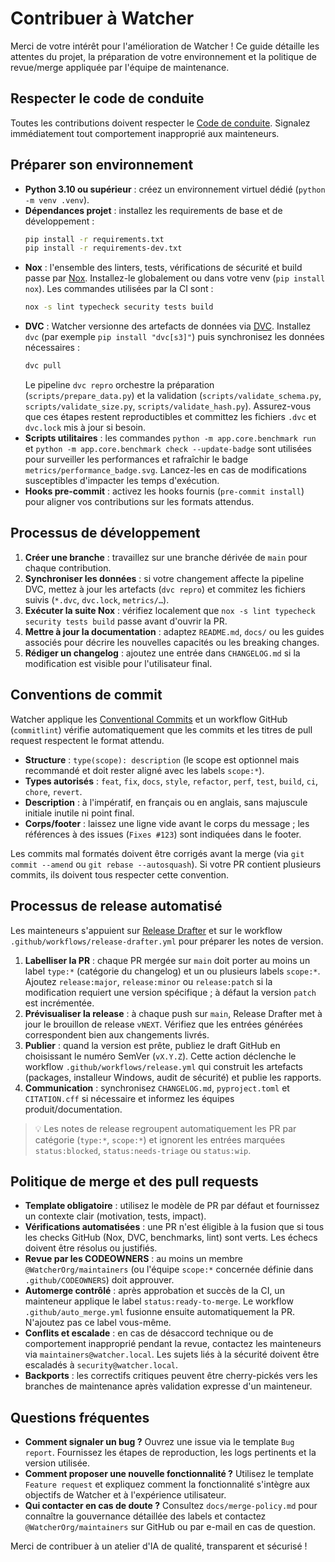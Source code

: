 # Contribuer à Watcher

Merci de votre intérêt pour l'amélioration de Watcher ! Ce guide détaille les attentes du projet, la préparation de votre
environnement et la politique de revue/merge appliquée par l'équipe de maintenance.

## Respecter le code de conduite

Toutes les contributions doivent respecter le [Code de conduite](CODE_OF_CONDUCT.md). Signalez immédiatement tout comportement
inapproprié aux mainteneurs.

## Préparer son environnement

- **Python 3.10 ou supérieur** : créez un environnement virtuel dédié (`python -m venv .venv`).
- **Dépendances projet** : installez les requirements de base et de développement :
  ```bash
  pip install -r requirements.txt
  pip install -r requirements-dev.txt
  ```
- **Nox** : l'ensemble des linters, tests, vérifications de sécurité et build passe par [Nox](https://nox.thea.codes/). Installez-le
  globalement ou dans votre venv (`pip install nox`). Les commandes utilisées par la CI sont :
  ```bash
  nox -s lint typecheck security tests build
  ```
- **DVC** : Watcher versionne des artefacts de données via [DVC](https://dvc.org/). Installez `dvc` (par exemple `pip install "dvc[s3]"`)
  puis synchronisez les données nécessaires :
  ```bash
  dvc pull
  ```
  Le pipeline `dvc repro` orchestre la préparation (`scripts/prepare_data.py`) et la validation (`scripts/validate_schema.py`,
  `scripts/validate_size.py`, `scripts/validate_hash.py`). Assurez-vous que ces étapes restent reproductibles et committez les
  fichiers `.dvc` et `dvc.lock` mis à jour si besoin.
- **Scripts utilitaires** : les commandes `python -m app.core.benchmark run` et `python -m app.core.benchmark check --update-badge`
  sont utilisées pour surveiller les performances et rafraîchir le badge `metrics/performance_badge.svg`. Lancez-les en cas de
  modifications susceptibles d'impacter les temps d'exécution.
- **Hooks pre-commit** : activez les hooks fournis (`pre-commit install`) pour aligner vos contributions sur les formats attendus.

## Processus de développement

1. **Créer une branche** : travaillez sur une branche dérivée de `main` pour chaque contribution.
2. **Synchroniser les données** : si votre changement affecte la pipeline DVC, mettez à jour les artefacts (`dvc repro`) et commitez
   les fichiers suivis (`*.dvc`, `dvc.lock`, `metrics/…`).
3. **Exécuter la suite Nox** : vérifiez localement que `nox -s lint typecheck security tests build` passe avant d'ouvrir la PR.
4. **Mettre à jour la documentation** : adaptez `README.md`, `docs/` ou les guides associés pour décrire les nouvelles capacités ou
   les breaking changes.
5. **Rédiger un changelog** : ajoutez une entrée dans `CHANGELOG.md` si la modification est visible pour l'utilisateur final.

## Conventions de commit

Watcher applique les [Conventional Commits](https://www.conventionalcommits.org/fr/v1.0.0/) et un workflow GitHub
(`commitlint`) vérifie automatiquement que les commits et les titres de pull request respectent le format attendu.

- **Structure** : `type(scope): description` (le scope est optionnel mais recommandé et doit rester aligné avec les labels
  `scope:*`).
- **Types autorisés** : `feat`, `fix`, `docs`, `style`, `refactor`, `perf`, `test`, `build`, `ci`, `chore`, `revert`.
- **Description** : à l'impératif, en français ou en anglais, sans majuscule initiale inutile ni point final.
- **Corps/footer** : laissez une ligne vide avant le corps du message ; les références à des issues (`Fixes #123`) sont indiquées
  dans le footer.

Les commits mal formatés doivent être corrigés avant la merge (via `git commit --amend` ou `git rebase --autosquash`). Si votre
PR contient plusieurs commits, ils doivent tous respecter cette convention.

## Processus de release automatisé

Les mainteneurs s'appuient sur [Release Drafter](https://github.com/release-drafter/release-drafter) et sur le workflow
`.github/workflows/release-drafter.yml` pour préparer les notes de version.

1. **Labelliser la PR** : chaque PR mergée sur `main` doit porter au moins un label `type:*` (catégorie du changelog) et un ou
   plusieurs labels `scope:*`. Ajoutez `release:major`, `release:minor` ou `release:patch` si la modification requiert une version
   spécifique ; à défaut la version `patch` est incrémentée.
2. **Prévisualiser la release** : à chaque push sur `main`, Release Drafter met à jour le brouillon de release `vNEXT`. Vérifiez
   que les entrées générées correspondent bien aux changements livrés.
3. **Publier** : quand la version est prête, publiez le draft GitHub en choisissant le numéro SemVer (`vX.Y.Z`). Cette action
   déclenche le workflow `.github/workflows/release.yml` qui construit les artefacts (packages, installeur Windows, audit de
   sécurité) et publie les rapports.
4. **Communication** : synchronisez `CHANGELOG.md`, `pyproject.toml` et `CITATION.cff` si nécessaire et informez les équipes
   produit/documentation.

> 💡 Les notes de release regroupent automatiquement les PR par catégorie (`type:*`, `scope:*`) et ignorent les entrées marquées
> `status:blocked`, `status:needs-triage` ou `status:wip`.

## Politique de merge et des pull requests

- **Template obligatoire** : utilisez le modèle de PR par défaut et fournissez un contexte clair (motivation, tests, impact).
- **Vérifications automatisées** : une PR n'est éligible à la fusion que si tous les checks GitHub (Nox, DVC, benchmarks, lint)
  sont verts. Les échecs doivent être résolus ou justifiés.
- **Revue par les CODEOWNERS** : au moins un membre `@WatcherOrg/maintainers` (ou l'équipe `scope:*` concernée définie dans
  `.github/CODEOWNERS`) doit approuver.
- **Automerge contrôlé** : après approbation et succès de la CI, un mainteneur applique le label `status:ready-to-merge`. Le workflow
  `.github/auto_merge.yml` fusionne ensuite automatiquement la PR. N'ajoutez pas ce label vous-même.
- **Conflits et escalade** : en cas de désaccord technique ou de comportement inapproprié pendant la revue, contactez les
  mainteneurs via `maintainers@watcher.local`. Les sujets liés à la sécurité doivent être escaladés à `security@watcher.local`.
- **Backports** : les correctifs critiques peuvent être cherry-pickés vers les branches de maintenance après validation expresse d'un
  mainteneur.

## Questions fréquentes

- **Comment signaler un bug ?** Ouvrez une issue via le template `Bug report`. Fournissez les étapes de reproduction, les logs
  pertinents et la version utilisée.
- **Comment proposer une nouvelle fonctionnalité ?** Utilisez le template `Feature request` et expliquez comment la fonctionnalité
  s'intègre aux objectifs de Watcher et à l'expérience utilisateur.
- **Qui contacter en cas de doute ?** Consultez `docs/merge-policy.md` pour connaître la gouvernance détaillée des labels et
  contactez `@WatcherOrg/maintainers` sur GitHub ou par e-mail en cas de question.

Merci de contribuer à un atelier d'IA de qualité, transparent et sécurisé !
